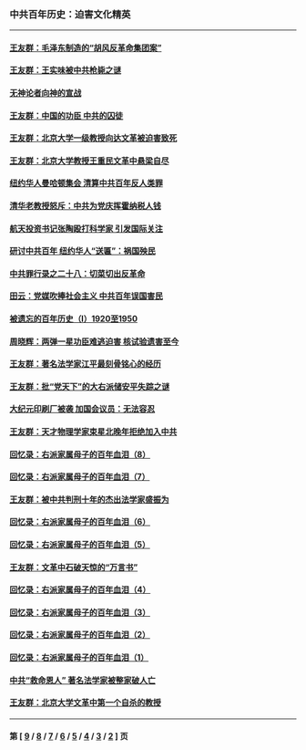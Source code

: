 ### 中共百年历史：迫害文化精英
---
#### [王友群：毛泽东制造的“胡风反革命集团案”](../../pages/nf1176111/n13324909.md?11070430) 
#### [王友群：王实味被中共枪毙之谜](../../pages/nf1176111/n13307502.md?11070430) 
#### [无神论者向神的宣战](../../pages/nf1176111/n13281535.md?11070430) 
#### [王友群：中国的功臣 中共的囚徒](../../pages/nf1176111/n13291790.md?11070430) 
#### [王友群：北京大学一级教授向达文革被迫害致死](../../pages/nf1176111/n13150966.md?11070430) 
#### [王友群：北京大学教授王重民文革中悬梁自尽](../../pages/nf1176111/n13084645.md?11070430) 
#### [纽约华人曼哈顿集会 清算中共百年反人类罪](../../pages/nf1176111/n13084157.md?11070430) 
#### [清华老教授怒斥：中共为党庆挥霍纳税人钱](../../pages/nf1176111/n13071430.md?11070430) 
#### [航天投资书记张陶殴打科学家 引发国际关注](../../pages/nf1176111/n13069132.md?11070430) 
#### [研讨中共百年 纽约华人“送匾”：祸国殃民](../../pages/nf1176111/n13057367.md?11070430) 
#### [中共罪行录之二十八：切菜切出反革命](../../pages/nf1176111/n13030600.md?11070430) 
#### [田云：党媒吹捧社会主义 中共百年误国害民](../../pages/nf1176111/n13006682.md?11070430) 
#### [被遗忘的百年历史（I）1920至1950](../../pages/nf1176111/n12986411.md?11070430) 
#### [周晓辉：两弹一星功臣难逃迫害 核试验遗害至今](../../pages/nf1176111/n12974997.md?11070430) 
#### [王友群：著名法学家江平最刻骨铭心的经历](../../pages/nf1176111/n12970787.md?11070430) 
#### [王友群：批“党天下”的大右派储安平失踪之谜](../../pages/nf1176111/n12954229.md?11070430) 
#### [大纪元印刷厂被袭 加国会议员：无法容忍](../../pages/nf1176111/n12883028.md?11070430) 
#### [王友群：天才物理学家束星北晚年拒绝加入中共](../../pages/nf1176111/n12792913.md?11070430) 
#### [回忆录：右派家属母子的百年血泪（8）](../../pages/nf1176111/n12706196.md?11070430) 
#### [回忆录：右派家属母子的百年血泪（7）](../../pages/nf1176111/n12706191.md?11070430) 
#### [王友群：被中共判刑十年的杰出法学家盛振为](../../pages/nf1176111/n12706141.md?11070430) 
#### [回忆录：右派家属母子的百年血泪（6）](../../pages/nf1176111/n12698863.md?11070430) 
#### [回忆录：右派家属母子的百年血泪（5）](../../pages/nf1176111/n12692515.md?11070430) 
#### [王友群：文革中石破天惊的“万言书”](../../pages/nf1176111/n12690994.md?11070430) 
#### [回忆录：右派家属母子的百年血泪（4）](../../pages/nf1176111/n12686410.md?11070430) 
#### [回忆录：右派家属母子的百年血泪（3）](../../pages/nf1176111/n12683820.md?11070430) 
#### [回忆录：右派家属母子的百年血泪（2）](../../pages/nf1176111/n12679738.md?11070430) 
#### [回忆录：右派家属母子的百年血泪（1）](../../pages/nf1176111/n12678112.md?11070430) 
#### [中共“救命恩人” 著名法学家被整家破人亡](../../pages/nf1176111/n12658168.md?11070430) 
#### [王友群：北京大学文革中第一个自杀的教授](../../pages/nf1176111/n12632697.md?11070430) 

---
#### 第 [ [9](./9.md?11070430) / [8](./8.md?11070430) / [7](./7.md?11070430) / [6](./6.md?11070430) / [5](./5.md?11070430) / [4](./4.md?11070430) / [3](./3.md?11070430) / [2](./2.md?11070430) ] 页
